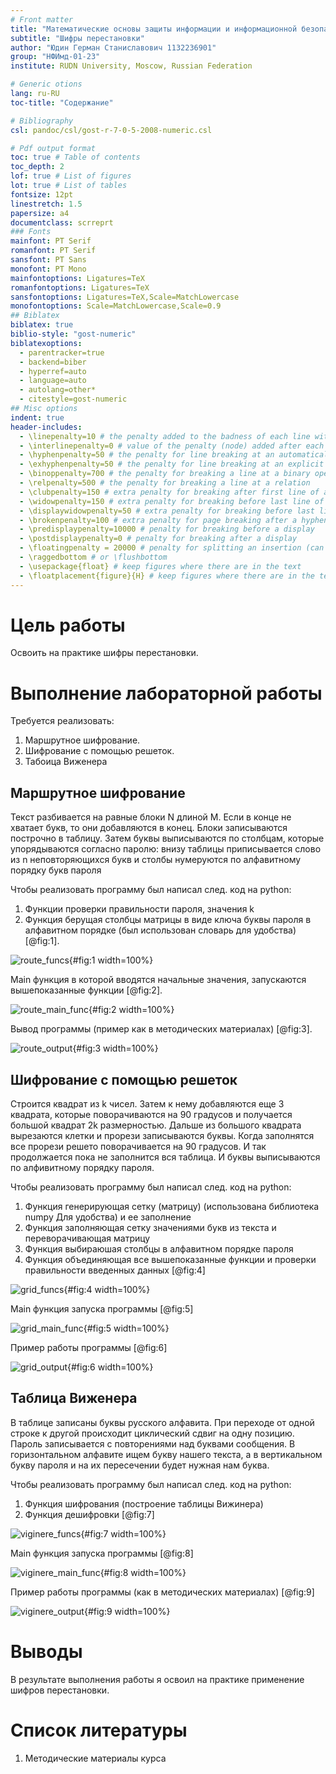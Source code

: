 ```yaml
---
# Front matter
title: "Математические основы защиты информации и информационной безопасности. Отчет по лабораторной работе №2"
subtitle: "Шифры перестановки"
author: "Юдин Герман Станиславович 1132236901"
group: "НФИмд-01-23"
institute: RUDN University, Moscow, Russian Federation

# Generic otions
lang: ru-RU
toc-title: "Содержание"

# Bibliography
csl: pandoc/csl/gost-r-7-0-5-2008-numeric.csl

# Pdf output format
toc: true # Table of contents
toc_depth: 2
lof: true # List of figures
lot: true # List of tables
fontsize: 12pt
linestretch: 1.5
papersize: a4
documentclass: scrreprt
### Fonts
mainfont: PT Serif
romanfont: PT Serif
sansfont: PT Sans
monofont: PT Mono
mainfontoptions: Ligatures=TeX
romanfontoptions: Ligatures=TeX
sansfontoptions: Ligatures=TeX,Scale=MatchLowercase
monofontoptions: Scale=MatchLowercase,Scale=0.9
## Biblatex
biblatex: true
biblio-style: "gost-numeric"
biblatexoptions:
  - parentracker=true
  - backend=biber
  - hyperref=auto
  - language=auto
  - autolang=other*
  - citestyle=gost-numeric
## Misc options
indent: true
header-includes:
  - \linepenalty=10 # the penalty added to the badness of each line within a paragraph (no associated penalty node) Increasing the value makes tex try to have fewer lines in the paragraph.
  - \interlinepenalty=0 # value of the penalty (node) added after each line of a paragraph.
  - \hyphenpenalty=50 # the penalty for line breaking at an automatically inserted hyphen
  - \exhyphenpenalty=50 # the penalty for line breaking at an explicit hyphen
  - \binoppenalty=700 # the penalty for breaking a line at a binary operator
  - \relpenalty=500 # the penalty for breaking a line at a relation
  - \clubpenalty=150 # extra penalty for breaking after first line of a paragraph
  - \widowpenalty=150 # extra penalty for breaking before last line of a paragraph
  - \displaywidowpenalty=50 # extra penalty for breaking before last line before a display math
  - \brokenpenalty=100 # extra penalty for page breaking after a hyphenated line
  - \predisplaypenalty=10000 # penalty for breaking before a display
  - \postdisplaypenalty=0 # penalty for breaking after a display
  - \floatingpenalty = 20000 # penalty for splitting an insertion (can only be split footnote in standard LaTeX)
  - \raggedbottom # or \flushbottom
  - \usepackage{float} # keep figures where there are in the text
  - \floatplacement{figure}{H} # keep figures where there are in the text
---
```


# Цель работы

Освоить на практике шифры перестановки.

# Выполнение лабораторной работы

Требуется реализовать:

1. Маршрутное шифрование.
2. Шифрование с помощью решеток.
3. Табоица Виженера

## Маршрутное шифрование

Текст разбивается на равные блоки N длиной M. Если в конце не хватает букв, то они добавляются в конец.
Блоки записываются построчно в таблицу. Затем буквы выписываются по столбцам, которые упорядываются согласно паролю:
внизу таблицы приписывается слово из n неповторяющихся букв и столбы нумеруются по алфавитному порядку букв пароля

Чтобы реализовать программу был написал след. код на python:

1. Функции проверки правильности пароля, значения k
2. Функция берущая столбцы матрицы в виде ключа буквы пароля в алфавитном порядке (был использован словарь для удобства) [@fig:1].

![route_funcs](pics/1_route_funcs.png){#fig:1 width=100%}

Main функция в которой вводятся начальные значения, запускаются вышепоказанные функции [@fig:2].

![route_main_func](pics/2_route_main_func.png){#fig:2 width=100%}

Вывод программы (пример как в методических материалах) [@fig:3].

![route_output](pics/3_route_output.png){#fig:3 width=100%}

## Шифрование с помощью решеток

Строится квадрат из k чисел. Затем к нему добавляются еще 3 квадрата, которые поворачиваются на 90 градусов и получается большой квадрат 2k размерностью.
Дальше из большого квадрата вырезаются клетки и прорези записываются буквы. Когда заполнятся все прорези решето поворачивается на 90 градусов.
И так продолжается пока не заполнится вся таблица. И буквы выписываются по алфивитному порядку пароля.

Чтобы реализовать программу был написал след. код на python:

1. Функция генерирующая сетку (матрицу) (использована библиотека numpy Для удобства) и ее заполнение
2. Функция заполняющая сетку значениями букв из текста и переворачивающая матрицу
3. Функция выбираюшая столбцы в алфавитном порядке пароля
4. Функция объединяющая все вышепоказанные функции и проверки правильности введенных данных [@fig:4]

![grid_funcs](pics/4_grid_funcs.png){#fig:4 width=100%}

Main функция запуска программы [@fig:5]

![grid_main_func](pics/5_grid_main_func.png){#fig:5 width=100%}

Пример работы программы [@fig:6]

![grid_output](pics/6_grid_output.png){#fig:6 width=100%}


## Таблица Виженера

В таблице записаны буквы русского алфавита. При переходе от одной  строке к другой происходит циклический сдвиг на одну позицию.
Пароль записывается с повторениями над буквами сообщения.
В горизонтальном алфавите ищем букву нашего текста, а в вертикальном букву пароля и на их пересечении будет нужная нам буква.

Чтобы реализовать программу был написал след. код на python:

1. Функция шифрования (построение таблицы Вижинера)
2. Функция дешифровки [@fig:7]

![viginere_funcs](pics/7_vigenere_funcs.png){#fig:7 width=100%}

Main функция запуска программы [@fig:8]

![viginere_main_func](pics/8_vigenere_main_func.png){#fig:8 width=100%}

Пример работы программы (как в методических материалах) [@fig:9]

![viginere_output](pics/9_vigenere_output.png){#fig:9 width=100%}


# Выводы

В результате выполнения работы я освоил на практике применение шифров перестановки.

# Список литературы

1. Методические материалы курса

